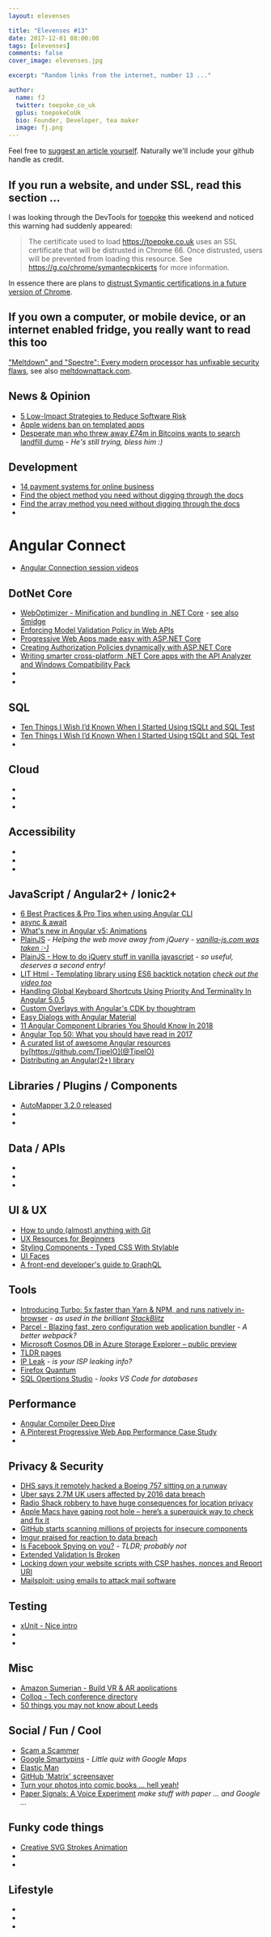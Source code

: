 ```yaml
---
layout: elevenses

title: "Elevenses #13"
date: 2017-12-01 08:00:00
tags: [elevenses]
comments: false
cover_image: elevenses.jpg

excerpt: "Random links from the internet, number 13 ..."

author:
  name: fJ
  twitter: toepoke_co_uk
  gplus: toepokeCoUk
  bio: Founder, Developer, tea maker
  image: fj.png
---
```


Feel free to [suggest an article yourself](https://github.com/toepoke/toepoke.github.io/issues).  Naturally we'll include your github handle as credit.

## If you run a website, and under SSL, read this section ...
I was looking through the DevTools for [toepoke](https://toepoke.co.uk) this weekend and noticed this warning had suddenly appeared:
> The certificate used to load https://toepoke.co.uk uses an SSL certificate that will be distrusted in Chrome 66. Once distrusted, users will be prevented from loading this resource. See https://g.co/chrome/symantecpkicerts for more information.

In essence there are plans to [distrust Symantic certifications in a future version of Chrome](https://security.googleblog.com/2017/09/chromes-plan-to-distrust-symantec.html).

## If you own a computer, or mobile device, or an internet enabled fridge, you really want to read this too
["Meltdown" and "Spectre": Every modern processor has unfixable security flaws](https://arstechnica.com/gadgets/2018/01/meltdown-and-spectre-every-modern-processor-has-unfixable-security-flaws/), see also [meltdownattack.com](https://meltdownattack.com/).

## News & Opinion 
* [5 Low-Impact Strategies to Reduce Software Risk](https://blog.submain.com/reduce-software-risk/)
* [Apple widens ban on templated apps](https://techcrunch.com/2017/12/08/apples-widened-ban-on-templated-apps-is-wiping-small-businesses-from-the-app-store/)
* [Desperate man who threw away £74m in Bitcoins wants to search landfill dump](http://metro.co.uk/2017/12/09/man-threw-away-laptop-with-bitcoin-that-is-now-worth-74-million-7145361/) - *He's still trying, bless him :)*

## Development
* [14 payment systems for online business](https://dev.to/iriskatastic/14-payment-systems-for-online-business-ba5)
* [Find the object method you need without digging through the docs](https://sdras.github.io/object-explorer/)
* [Find the array method you need without digging through the docs](https://sdras.github.io/array-explorer/)
* []()

# Angular Connect
* [Angular Connection session videos](https://www.youtube.com/playlist?list=PLAw7NFdKKYpGUpg7JJ8-PJNMdlrOnmZtN)

## DotNet Core
* [WebOptimizer - Minification and bundling in .NET Core](https://www.hanselman.com/blog/WebOptimizerABundlerAndMinifierForASPNETCore.aspx) - [see also Smidge](https://www.hanselman.com/blog/LightweightBundlingMinifyingAndCompressionForCSSAndJavaScriptWithASPNETCoreAndSmidge.aspx)
* [Enforcing Model Validation Policy in Web APIs](https://ardalis.com/enforcing-model-validation-policy-in-web-apis)
* [Progressive Web Apps made easy with ASP.NET Core](https://madskristensen.net/blog/progressive-web-apps-made-easy-with-aspnet-core/)
* [Creating Authorization Policies dynamically with ASP.NET Core](https://www.jerriepelser.com/blog/creating-dynamic-authorization-policies-aspnet-core/)
* [Writing smarter cross-platform .NET Core apps with the API Analyzer and Windows Compatibility Pack](https://www.hanselman.com/blog/WritingSmarterCrossplatformNETCoreAppsWithTheAPIAnalyzerAndWindowsCompatibilityPack.aspx)
* []()
* []()

## SQL
* [Ten Things I Wish I’d Known When I Started Using tSQLt and SQL Test](https://www.red-gate.com/simple-talk/sql/sql-tools/ten-things-i-wish-id-known-when-i-started-using-tsqlt-and-sql-test/)
* [Ten Things I Wish I’d Known When I Started Using tSQLt and SQL Test](https://www.red-gate.com/simple-talk/sql/sql-tools/ten-things-i-wish-id-known-when-i-started-using-tsqlt-and-sql-test/)
* []()

## Cloud
* []()
* []()
* []()

## Accessibility
* []()
* []()
* []()

## JavaScript / Angular2+ / Ionic2+
* [6 Best Practices & Pro Tips when using Angular CLI](https://medium.com/@tomastrajan/6-best-practices-pro-tips-for-angular-cli-better-developer-experience-7b328bc9db81)
* [async & await](https://davidwalsh.name/async-await)
* [What's new in Angular v5: Animations](https://netbasal.com/whats-new-in-angular-v5-animations-274ee7ac78c6)
* [PlainJS](https://plainjs.com/) - *Helping the web move away from jQuery* - *[vanilla-js.com was taken :-)](http://vanilla-js.com/)*
* [PlainJS - How to do jQuery stuff in vanilla javascript](https://plainjs.com/javascript/) - *so useful, deserves a second entry!*
* [LIT Html - Templating library using ES6 backtick notation](https://github.com/PolymerLabs/lit-html/blob/master/README.md) *[check out the video too](https://www.youtube.com/watch?v=ruql541T7gc)*
* [Handling Global Keyboard Shortcuts Using Priority And Terminality In Angular 5.0.5](https://www.bennadel.com/blog/3382-handling-global-keyboard-shortcuts-using-priority-and-terminality-in-angular-5-0-5.htm)
* [Custom Overlays with Angular's CDK by thoughtram](https://blog.thoughtram.io/angular/2017/11/20/custom-overlays-with-angulars-cdk.html)
* [Easy Dialogs with Angular Material](https://blog.thoughtram.io/angular/2017/11/13/easy-dialogs-with-angular-material.html)
* [11 Angular Component Libraries You Should Know In 2018](https://blog.bitsrc.io/11-angular-component-libraries-you-should-know-in-2018-e9f9c9d544ff)
* [Angular Top 50: What you should have read in 2017](https://malcoded.com/posts/angular-top-2017)
* [A curated list of awesome Angular resources by](https://github.com/gdi2290/awesome-angular)[https://github.com/TipeIO](@TipeIO)
* [Distributing an Angular(2+) library](http://blog.mgechev.com/2017/01/21/distributing-an-angular-library-aot-ngc-types)

## Libraries / Plugins / Components
* [AutoMapper 3.2.0 released](https://jimmybogard.com/automapper-6-2-0-released/)
* []()
* []()

## Data / APIs
* []()
* []()
* []()

## UI & UX
* [How to undo (almost) anything with Git](https://github.com/blog/2019-how-to-undo-almost-anything-with-git)
* [UX Resources for Beginners](http://jessicaivins.net/ux-resources-for-beginners)
* [Styling Components - Typed CSS With Stylable](https://24ways.org/2017/styling-components-typed-css-with-stylable)
* [UI Faces](https://uifaces.com/)
* [A front-end developer's guide to GraphQL](https://css-tricks.com/front-end-developers-guide-graphql/)

## Tools
* [Introducing Turbo: 5x faster than Yarn & NPM, and runs natively in-browser](https://medium.com/@ericsimons/introducing-turbo-5x-faster-than-yarn-npm-and-runs-natively-in-browser-cc2c39715403) - *as used in the brilliant [StackBlitz](https://stackblitz.com/)*
* [Parcel - Blazing fast, zero configuration web application bundler](https://parceljs.org/) - *A better webpack?*
* [Microsoft Cosmos DB in Azure Storage Explorer – public preview](https://azure.microsoft.com/en-us/blog/microsoft-cosmos-db-in-azure-storage-explorer/)
* [TLDR pages](http://tldr.sh/)
* [IP Leak](https://ipleak.net) - *is your ISP leaking info?*
* [Firefox Quantum](https://www.mozilla.org/en-GB/firefox)
* [SQL Opertions Studio](https://github.com/Microsoft/sqlopsstudio/blob/master/README.md) - *looks VS Code for databases*

## Performance
* [Angular Compiler Deep Dive](https://blog.angularindepth.com/a-deep-deep-deep-deep-deep-dive-into-the-angular-compiler-5379171ffb7a)
* [A Pinterest Progressive Web App Performance Case Study](https://medium.com/@addyosmani/a-pinterest-progressive-web-app-performance-case-study-3bd6ed2e6154)
* []()

## Privacy & Security
* [DHS says it remotely hacked a Boeing 757 sitting on a runway](https://nakedsecurity.sophos.com/2017/11/15/dhs-says-it-remotely-hacked-a-boeing-757-sitting-on-a-runway/)
* [Uber says 2.7M UK users affected by 2016 data breach](https://techcrunch.com/2017/11/29/uber-says-2-7m-uk-users-affected-by-2016-data-breach)
* [Radio Shack robbery to have huge consequences for location privacy](https://nakedsecurity.sophos.com/2017/11/29/radio-shack-robbery-to-have-huge-consequences-for-location-privacy/)
* [Apple Macs have gaping root hole – here’s a superquick way to check and fix it](https://nakedsecurity.sophos.com/2017/11/28/apple-macs-have-gaping-root-hole-heres-a-superquick-way-to-check-and-fix-it/)
* [GitHub starts scanning millions of projects for insecure components](https://nakedsecurity.sophos.com/2017/11/21/github-starts-scanning-millions-of-projects-for-insecure-components/)
* [Imgur praised for reaction to data breach](https://www.enterprisetimes.co.uk/2017/11/27/imgur-praised-reaction-data-breach/)
* [Is Facebook Spying on you?](https://gimletmedia.com/episode/109-facebook-spying) - *TLDR; probably not*
* [Extended Validation Is Broken](https://stripe.ian.sh/)
* [Locking down your website scripts with CSP hashes, nonces and Report URI](https://www.troyhunt.com/locking-down-your-website-scripts-with-csp-hashes-nonces-and-report-uri)
* [Mailsploit: using emails to attack mail software](https://nakedsecurity.sophos.com/2017/12/11/mailsploit-using-emails-to-attack-mail-software)

## Testing
* [xUnit - Nice intro](https://andrewlock.net/creating-parameterised-tests-in-xunit-with-inlinedata-classdata-and-memberdata/)
* []()
* []()

## Misc
* [Amazon Sumerian - Build VR & AR applications](https://aws.amazon.com/sumerian)
* [Colloq - Tech conference directory](https://colloq.io/)
* [50 things you may not know about Leeds](https://leeds-list.com/culture/things-you-probably-dont-know-about-leeds)

## Social / Fun / Cool
* [Scam a Scammer](https://www.rescam.org)
* [Google Smartypins](https://smartypins.withgoogle.com/) - *Little quiz with Google Maps*
* [Elastic Man](http://www.adultswim.com/etcetera/elastic-man/)
* [GitHub 'Matrix' screensaver](http://winterbe.github.io/github-matrix-screensaver)
* [Turn your photos into comic books ... hell yeah!](https://play.google.com/store/apps/details?id=com.google.android.apps.photolab.storyboard)
* [Paper Signals: A Voice Experiment](https://papersignals.withgoogle.com) *make stuff with paper ... and Google ...*

## Funky code things
* [Creative SVG Strokes Animation](https://tympanus.net/codrops/2017/12/05/creative-svg-strokes-animation)
* []()
* []()

## Lifestyle
* []()
* []()
* []()

